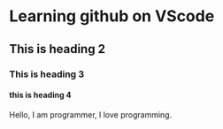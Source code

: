 # Learning github on VScode

## This is heading 2

### This is heading 3

#### this is heading 4

Hello, I am programmer, I love programming.